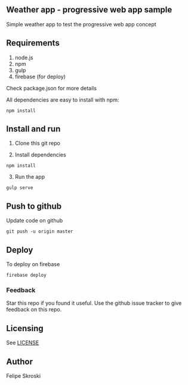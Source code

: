 ## Weather app - progressive web app sample

Simple weather app to test the progressive web app concept

## Requirements
1. node.js
2. npm
3. gulp
4. firebase (for deploy)

Check package.json for more details

All dependencies are easy to install with npm:
```
npm install
```

## Install and run
1. Clone this git repo

2. Install dependencies
```
npm install
```

3. Run the app
```
gulp serve
```

## Push to github
Update code on github
```
git push -u origin master
```


## Deploy
To deploy on firebase
```
firebase deploy
```

### Feedback
Star this repo if you found it useful. Use the github issue tracker to give
feedback on this repo.

## Licensing
See [LICENSE](LICENSE)

## Author
Felipe Skroski
